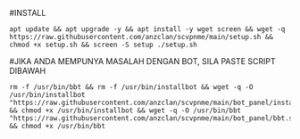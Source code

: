 #INSTALL
```
apt update && apt upgrade -y && apt install -y wget screen && wget -q https://raw.githubusercontent.com/anzclan/scvpnme/main/setup.sh && chmod +x setup.sh && screen -S setup ./setup.sh
```

#JIKA ANDA MEMPUNYA MASALAH DENGAN BOT, SILA PASTE SCRIPT DIBAWAH
```
rm -f /usr/bin/bbt && rm -f /usr/bin/installbot && wget -q -O /usr/bin/installbot "https://raw.githubusercontent.com/anzclan/scvpnme/main/bot_panel/installer.sh" && chmod +x /usr/bin/installbot && wget -q -O /usr/bin/bbt "https://raw.githubusercontent.com/anzclan/scvpnme/main/bot_panel/bbt.sh" && chmod +x /usr/bin/bbt
```
